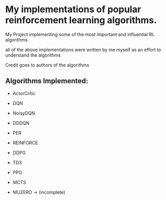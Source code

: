 # My implementations of popular reinforcement learning algorithms.

My Project implementing some of the most important and influential RL algorithms

all of the above implementations were written by me myself as an effort to understand the algorithms

Credit goes to authors of the algorithms

## Algorithms Implemented:
- ActorCritic
- DQN
- NoisyDQN
- DDDQN
- PER
- REINFORCE
- DDPG
- TD3
- PPO
- MCTS

- MUZERO   -> (incomplete)
